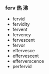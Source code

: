 ### ferv 热 沸

- fervid
- fervidity
- fervent
- fervency
- fervescent
- fervor
- effervesce
- effervescent
- efferverscence
-  perfervid